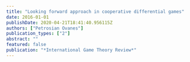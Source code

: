 ```yaml
---
title: "Looking forward approach in cooperative differential games"
date: 2016-01-01
publishDate: 2020-04-21T18:41:40.956115Z
authors: ["Petrosian Ovanes"]
publication_types: ["2"]
abstract: ""
featured: false
publication: "*International Game Theory Review*"
---
```



